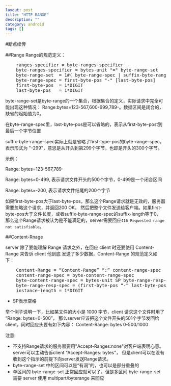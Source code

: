 ```yaml
---
layout: post
title: "HTTP RANGE"
description: ""
category: android
tags: []
---
```

#断点续传

##Range
Range的规范定义：
<pre>
    ranges-specifier = byte-ranges-specifier
    byte-ranges-specifier = bytes-unit "=" byte-range-set
    byte-range-set  = 1#( byte-range-spec | suffix-byte-range-spec )
    byte-range-spec = first-byte-pos "-" [last-byte-pos]
    first-byte-pos  = 1*DIGIT
    last-byte-pos   = 1*DIGIT
</pre>

byte-range-set是byte-range的一个集合，根据集合的定义，实际请求中完全可能出现这种情况：
Range:bytes=123-567,600-699,789-。数据区间是闭合的，缺省的起始值为0。

在byte-range-spec里，last-byte-pos是可以省略的，表示从first-byte-post到最后一个字节位置

suffix-byte-range-spec实际上就是省略了first-type-pos的byte-range-spec，表示形式为
"-299"，意思是从开头到第299个字节，也即是开头的300个字节。

示例：

Range: bytes=123-567,789-

Range: bytes=0-499, 表示请求文件开头的500个字节，0-499是一个闭合区间

Range: bytes=-200, 表示请求文件结尾的200个字节

如果first-byte-pos大于last-byte-pos，那么这个Range请求就是无效的，服务器需要忽略这个请求，并返回200 OK，
然后把整个文件发送给客户端。如果first-byte-pos大于文件长度，或者suffix-byte-range-spec的suffix-length等于0，
那么这个Range请求被认为是不能满足的，server需要回应`416 Requested range not satisfiable`。




##Content-Rnage

server 除了要能理解 Range 请求之外，在回应 client 时还要使用 Content-Range 来告诉 client 他到底
发送了多少数据，Content-Range 的规范定义如下：
<pre>
    Content-Range = “Content-Range” “:” content-range-spec
    content-range-spec = byte-content-range-spec
    byte-content-range-spec = bytes-unit SP byte-range-resp-spec “/” ( instance-length | “*” )
    byte-range-resp-spec = (first-byte-pos “-” last-byte-pos) | “*”
    instance-length = 1*DIGIT
</pre>
* SP表示空格

举个例子说明一下，比如某文件的大小是 1000 字节，client 请求这个文件时用了 “Range: bytes=0-500”，
那么server应该把这个文件开头的501个字节发回给client，同时回应头要有如下内容：
Content-Range: bytes 0-500/1000

注意: 
* 不支持Range请求的服务器要用"Accept-Ranges:none"对客户端表明心意。
  server可以主动告诉client "Accept-Ranges: bytes"，
  但是client可以在没有收到这个指示的前提下向server发送Range请求。
* byte-range-set 中的区间可以是“有洞”的，也可以是部分重叠的
* 单区间的 byte-range-set 正常回应就可以了，但是多区间 byte-range-set 需要
  server 使用 multipart/byterange 来回应
  
